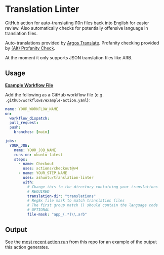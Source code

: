 # Translation Linter

GitHub action for auto-translating l10n files back into English for easier
review. Also automatically checks for potentially offensive language in
translation files.

Auto-translations provided by [Argos
Translate](https://github.com/argosopentech/argos-translate). Profanity checking
provided by [(Alt) Profanity
Check](https://github.com/dimitrismistriotis/alt-profanity-check).

At the moment it only supports JSON translation files like ARB.

## Usage

[**Example Workflow File**](./.github/workflows/example-action.yaml)

Add the following as a GitHub workflow file (e.g. `.github/workflows/example-action.yaml`):

```yaml
name: YOUR_WORKFLOW_NAME
on:
  workflow_dispatch: 
  pull_request: 
  push:
    branches: [main]

jobs:
  YOUR_JOB:
    name: YOUR_JOB_NAME
    runs-on: ubuntu-latest
    steps:
      - name: Checkout
        uses: actions/checkout@v4
      - name: YOUR_STEP_NAME
        uses: ashuntu/translation-linter
        with:
          # Change this to the directory containing your translations
          # REQUIRED
          translation-dir: "translations"
          # RegEx file mask to match translation files
          # The first group match () should contain the language code
          # OPTIONAL
          file-mask: "app_(.*)\\.arb"
```

## Output

See the [most recent action run](https://github.com/ashuntu/translation-linter/actions) from this repo for an example of the output this action generates.
